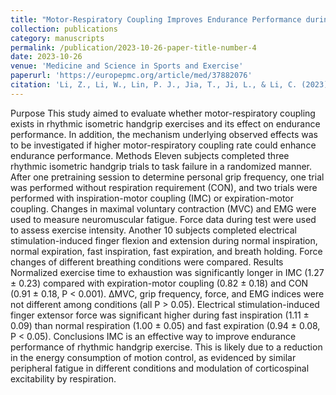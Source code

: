 ```yaml
---
title: "Motor-Respiratory Coupling Improves Endurance Performance during Rhythmic Isometric Handgrip Exercise."
collection: publications
category: manuscripts
permalink: /publication/2023-10-26-paper-title-number-4
date: 2023-10-26
venue: 'Medicine and Science in Sports and Exercise'
paperurl: 'https://europepmc.org/article/med/37882076'
citation: 'Li, Z., Li, W., Lin, P. J., Jia, T., Ji, L., & Li, C. (2023). Motor-Respiratory Coupling Improves Endurance Performance during Rhythmic Isometric Handgrip Exercise. Medicine and Science in Sports and Exercise.'
---
```


Purpose
This study aimed to evaluate whether motor-respiratory coupling exists in rhythmic isometric handgrip exercises and its effect on endurance performance. In addition, the mechanism underlying observed effects was to be investigated if higher motor-respiratory coupling rate could enhance endurance performance.
Methods
Eleven subjects completed three rhythmic isometric handgrip trials to task failure in a randomized manner. After one pretraining session to determine personal grip frequency, one trial was performed without respiration requirement (CON), and two trials were performed with inspiration-motor coupling (IMC) or expiration-motor coupling. Changes in maximal voluntary contraction (MVC) and EMG were used to measure neuromuscular fatigue. Force data during test were used to assess exercise intensity. Another 10 subjects completed electrical stimulation-induced finger flexion and extension during normal inspiration, normal expiration, fast inspiration, fast expiration, and breath holding. Force changes of different breathing conditions were compared.
Results
Normalized exercise time to exhaustion was significantly longer in IMC (1.27 ± 0.23) compared with expiration-motor coupling (0.82 ± 0.18) and CON (0.91 ± 0.18, P < 0.001). ΔMVC, grip frequency, force, and EMG indices were not different among conditions (all P > 0.05). Electrical stimulation-induced finger extensor force was significant higher during fast inspiration (1.11 ± 0.09) than normal respiration (1.00 ± 0.05) and fast expiration (0.94 ± 0.08, P < 0.05).
Conclusions
IMC is an effective way to improve endurance performance of rhythmic handgrip exercise. This is likely due to a reduction in the energy consumption of motion control, as evidenced by similar peripheral fatigue in different conditions and modulation of corticospinal excitability by respiration.
